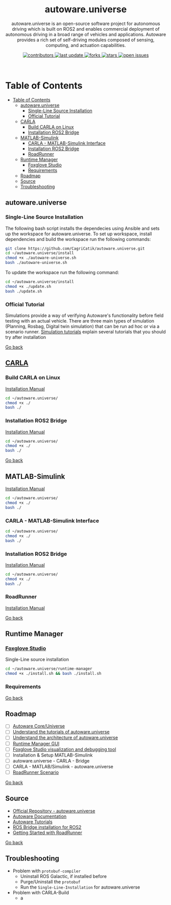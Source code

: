 
<div align="center">

  <h1>autoware.universe</h1>
  
  <p>
    autoware.universe is an open-source software project for autonomous driving which is built on ROS2 and enables commercial deployment of autonomous driving in a broad range of vehicles and applications. Autoware provides a rich set of self-driving modules composed of sensing, computing, and actuation capabilities. 
  </p>

  
<!-- Badges -->
<p>
  <a href="https://github.com/CagriCatik/autoware.universe/graphs/contributors">
    <img src="https://img.shields.io/github/contributors/CagriCatik/autoware.universe" alt="contributors" />
  </a>
  <a href="">
    <img src="https://img.shields.io/github/last-commit/CagriCatik/autoware.universe" alt="last update" />
  </a>
  <a href="https://github.com/CagriCatik/autoware.universe/network/members">
    <img src="https://img.shields.io/github/forks/CagriCatik/autoware.universe" alt="forks" />
  </a>
  <a href="https://github.com/CagriCatik/autoware.universe/stargazers">
    <img src="https://img.shields.io/github/stars/CagriCatik/autoware.universe" alt="stars" />
  </a>
  <a href="https://github.com/CagriCatik/autoware.universe/issues/">
    <img src="https://img.shields.io/github/issues/CagriCatik/autoware.universe" alt="open issues" />
  </a>
</p>
   
</div>

<br />

<!-- Table of Contents -->
# Table of Contents

- [Table of Contents](#table-of-contents)
  - [autoware.universe](#autowareuniverse)
    - [Single-Line Source Installation](#single-line-source-installation)
    - [Official Tutorial](#official-tutorial)
  - [CARLA](#carla)
    - [Build CARLA on Linux](#build-carla-on-linux)
    - [Installation ROS2 Bridge](#installation-ros2-bridge)
  - [MATLAB-Simulink](#matlab-simulink)
    - [CARLA - MATLAB-Simulink Interface](#carla---matlab-simulink-interface)
    - [Installation ROS2 Bridge](#installation-ros2-bridge-1)
    - [RoadRunner](#roadrunner)
  - [Runtime Manager](#runtime-manager)
    - [Foxglove Studio](#foxglove-studio)
    - [Requirements](#requirements)
  - [Roadmap](#roadmap)
  - [Source](#source)
  - [Troubleshooting](#troubleshooting)
  
## autoware.universe
<!-- Installation -->
### Single-Line Source Installation

The following bash script installs the dependecies using Ansible and sets up the workspace for autoware.universe. To set up workspace, install dependencies and build the workspace run the following commands: 
  
```bash
git clone https://github.com/CagriCatik/autoware.universe.git
cd ~/autoware.universe/install
chmod +x ./autoware-universe.sh
bash ./autoware-universe.sh
```
To update the workspace run the following command: 

```bash
cd ~/autoware.universe/install
chmod +x ./update.sh
bash ./update.sh
```

### Official Tutorial
Simulations provide a way of verifying Autoware's functionality before field testing with an actual vehicle.
There are three main types of simulation (Planning, Rosbag, Digital twin simulation) that can be run ad hoc or via a scenario runner. [Simulation tutorials](https://github.com/CagriCatik/autoware.universe/autoware/README.md) explain several tutorials that you should try after installation

[Go back](#table-of-contents)
## [CARLA](https://carla.readthedocs.io/en/latest/)

### Build CARLA on Linux

[Installation Manual](https://github.com/CagriCatik/autoware.universe/carla/build.md)

```bash
cd ~/autoware.universe/
chmod +x ./
bash ./
```

### Installation ROS2 Bridge

[Installation Manual](https://github.com/CagriCatik/autoware.universe/matlab-simulink/install.md)

```bash
cd ~/autoware.universe/
chmod +x ./
bash ./
```
[Go back](#table-of-contents)

## MATLAB-Simulink

[Installation Manual](https://github.com/CagriCatik/autoware.universe/matlab-simulink/README.md)

```bash
cd ~/autoware.universe/
chmod +x ./
bash ./
```

### CARLA - MATLAB-Simulink Interface

```bash
cd ~/autoware.universe/
chmod +x ./
bash ./
```

### Installation ROS2 Bridge

[Installation Manual](https://github.com/CagriCatik/autoware.universe/matlab-simulink/install.md)

```bash
cd ~/autoware.universe/
chmod +x ./
bash ./
```

### RoadRunner

[Installation Manual](https://github.com/CagriCatik/autoware.universe/matlab-simulink/install.md)


[Go back](#table-of-contents)
## Runtime Manager

### [Foxglove Studio](https://foxglove.dev/blog/using-rosbridge-with-ros2)

Single-Line source installation

```bash
cd ~/autoware.universe/runtime-manager
chmod +x ./install.sh && bash ./install.sh
```
### Requirements

[Go back](#table-of-contents)

<!-- Roadmap -->
## Roadmap
* [ ] [Autoware Core/Universe](https://autowarefoundation.github.io/autoware-documentation/main/design/autoware-concepts/difference-from-ai-and-auto/)
* [ ] [Understand the tutorials of autoware.universe](https://autowarefoundation.github.io/autoware-documentation/main/tutorials/)
* [ ] [Understand the architecture of autoware.universe](https://autowarefoundation.github.io/autoware-documentation/main/design/autoware-architecture/)
* [ ] [Runtime Manager GUI](https://github.com/CPFL/Autoware-Manuals/tree/master/en) 
* [ ] [Foxglove Studio visualization and debugging tool](https://foxglove.dev/)
* [ ] Installation & Setup MATLAB-Simulink
* [ ] autoware.universe - CARLA - Bridge
* [ ] CARLA - MATLAB/Simulink - autoware.universe
* [ ] [RoadRunner Scenario](https://www.mathworks.com/products/roadrunner-scenario.html)

[Go back](#table-of-contents)
<!-- Source -->
## Source
 - [Official Repository - autoware.universe](https://github.com/autowarefoundation/autoware.universe)
 - [Autoware Documentation](https://autowarefoundation.github.io/autoware-documentation/main/)
 - [Autoware Tutorials](https://autowarefoundation.github.io/autoware-documentation/main/tutorials/)
 - [ROS Bridge installation for ROS2](https://carla.readthedocs.io/projects/ros-bridge/en/latest/ros_installation_ros2/)
 - [Getting Started with RoadRunner](https://de.mathworks.com/videos/series/getting-started-with-roadrunner.html)

[Go back](#table-of-contents)
<!-- Troubleshooting -->
## Troubleshooting

- Problem with `protobuf-compiler`
  - Uninstall ROS Galactic, if installed before
  - Purge/Uninstall the `protobuf`
  - Run the `Single-Line-Installation` for autoware.universe
- Problem with CARLA-Build
  - a 
